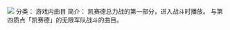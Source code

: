 ![](//static.kivo.wiki/images/music/cover/iGv2BYSVKL5hxVM2hl52eF2hqrkECKIv.png)
分类： 游戏内曲目
简介：
凯赛德总力战的第一部分，进入战斗时播放。
与第四质点「凯赛德」的无限军队战斗的曲目。
